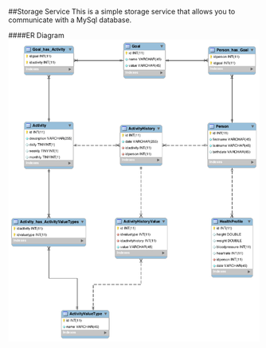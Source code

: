 ##Storage Service
This is a simple storage service that allows you to communicate with a MySql database. 

####ER Diagram
![Er-Diagram](er-diagram.png)


